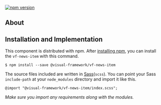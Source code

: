 [![npm version](https://badge.fury.io/js/%40visual-framework%2Fvf-news-item.svg)](https://badge.fury.io/js/%40visual-framework%2Fvf-news-item)

## About

## Installation and Implementation

This component is distributed with npm. After [installing npm](https://www.npmjs.com/get-npm), you can install the `vf-news-item` with this command.

```
$ npm install --save @visual-framework/vf-news-item
```

The source files included are written in [Sass](http://sass-lang.com)(`scss`). You can point your Sass `include-path` at your `node_modules` directory and import it like this.

```
@import "@visual-framework/vf-news-item/index.scss";
```

_Make sure you import any requirements along with the modules._
